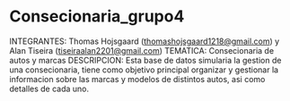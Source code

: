 # Consecionaria_grupo4
INTEGRANTES: Thomas Hojsgaard (thomashojsgaard1218@gmail.com) y Alan Tiseira (tiseiraalan2201@gmail.com)
TEMATICA: Consecionaria de autos y marcas
DESCRIPCION: Esta base de datos simularia la gestion de una consecionaria, tiene como objetivo principal organizar y gestionar la informacion sobre las marcas y modelos de distintos autos, asi como detalles de cada uno.